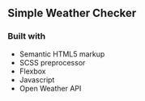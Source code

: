 ## Simple Weather Checker

### Built with

- Semantic HTML5 markup
- SCSS preprocessor
- Flexbox
- Javascript
- Open Weather API